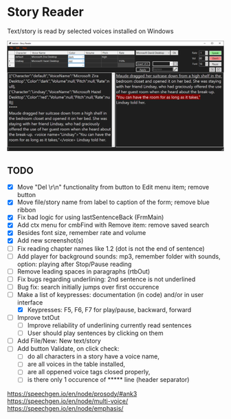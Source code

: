 ﻿# Story Reader
Text/story is read by selected voices installed on Windows

![Story Reader - Main Window](ScreenShots/FrmMain.png)

## TODO
- [x] Move "Del \r\n" functionality from button to Edit menu item; remove button
- [x] Move file/story name from label to caption of the form; remove blue ribbon
- [x] Fix bad logic for using lastSentenceBack (FrmMain)
- [x] Add ctx menu for cmbFind with Remove item: remove saved search
- [x] Besides font size, remember rate and volume
- [x] Add new screenshot(s)
- [ ] Fix reading chapter names like 1.2 (dot is not the end of sentence)
- [ ] Add player for background sounds: mp3, remember folder with sounds, option: playing after Stop/Pause reading
- [ ] Remove leading spaces in paragraphs (rtbOut)
- [ ] Fix bugs regarding underlining: 2nd sentence is not underlined
- [ ] Bug fix: search initially jumps over first occurence
- [ ] Make a list of keypresses: documentation (in code) and/or in user interface
	- [x] Keypresses: F5, F6, F7 for play/pause, backward, forward
- [ ] Improve txtOut
	- [ ] Improve reliability of underlining currently read sentences
	- [ ] User should play sentences by clicking on them
- [ ] Add File/New: New text/story
- [ ] Add button Validate, on click check:
	- [ ] do all characters in a story have a voice name, 
	- [ ] are all voices in the table installed,
	- [ ] are all oppened voice tags closed properly,
	- [ ] is there only 1 occurence of ***** line (header separator)

https://speechgen.io/en/node/prosody/#ank3
https://speechgen.io/en/node/multi-voice/
https://speechgen.io/en/node/emphasis/
<emphasis level='strong'></emphasis>